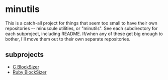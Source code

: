 # minutils

This is a catch-all project for things that seem too small to have their own
repositories -- minuscule utilities, or "minutils".  See each subdirectory for
each subproject, including README.  If/when any of these get big enough to
bother, I'll move them out to their own separate repositories.

## subprojects

* [C BlockSizer](/dir?name=blocksizer_c)
* [Ruby BlockSizer](/dir?name=blocksizer_ruby)
